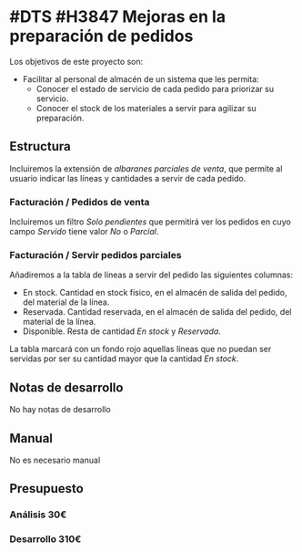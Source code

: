 # #DTS #H3847 Mejoras en la preparación de pedidos

Los objetivos de este proyecto son:
+ Facilitar al personal de almacén de un sistema que les permita:
    + Conocer el estado de servicio de cada pedido para priorizar su servicio.
    + Conocer el stock de los materiales a servir para agilizar su preparación.

## Estructura
Incluiremos la extensión de _albaranes parciales de venta_, que permite al usuario indicar las líneas y cantidades a servir de cada pedido.

### Facturación / Pedidos de venta
Incluiremos un filtro _Solo pendientes_ que permitirá ver los pedidos en cuyo campo _Servido_ tiene valor _No_ o _Parcial_.

### Facturación / Servir pedidos parciales
Añadiremos a la tabla de líneas a servir del pedido las siguientes columnas:
+ En stock. Cantidad en stock físico, en el almacén de salida del pedido, del material de la línea.
+ Reservada. Cantidad reservada, en el almacén de salida del pedido, del material de la línea.
+ Disponible. Resta de cantidad _En stock_ y _Reservada_.

La tabla marcará con un fondo rojo aquellas líneas que no puedan ser servidas por ser su cantidad mayor que la cantidad _En stock_.

## Notas de desarrollo
No hay notas de desarrollo

## Manual
No es necesario manual

## Presupuesto
### Análisis 30€
### Desarrollo 310€
